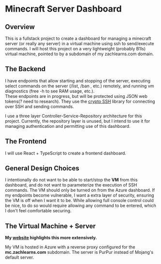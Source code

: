 # Minecraft Server Dashboard

## Overview  
This is a fullstack project to create a dashboard for
managing a minecraft server (or really any server) in a virtual machine using ssh to send/execute commands.
I will host this project on a very lightweight (probably B1ls) virtual machine, pointed to by a subdomain of my zachlearns.com domain.

## The Backend
I have endpoints that allow starting and stopping of the server, executing select commands on the server (/list, /ban <player>, etc.) remotely,
and running vm diagnostics (free -h to see RAM usage, etc.).   
These endpoints are in progress, but will be protected using JSON web tokens(? need to research). They use the [crypto SSH](golang.org/x/crypto/ssh) library
for connecting over SSH and sending commands.

I use a three layer Controller-Service-Repository architecture for this project. Currently, the repository layer is unused,
but I intend to use it for managing authentication and permitting use of this dashboard.

## The Frontend
I will use React + TypeScript to create a frontend dashboard.

## General Design Choices
I intentionally do not want to be able to start/stop the **VM** from this dashboard, and do not want to parameterize the execution
of SSH commands. The VM should only be turned on from the Azure dashboard. If my endpoints become vulnerable, I want a extra layer of security,
ensuring the VM is off when I want it to be. While allowing full console control could be nice, to do so would require allowing any command to be entered,
which I don't feel comfortable securing.


## The Virtual Machine + Server
**My [website](http://zachlearns.com/mc.html) highlights this more extensively.**

My VM is hosted in Azure with a reverse proxy configured for the **mc.zachlearns.com** subdomain. The server is PurPur instead of Mojang's default server.
